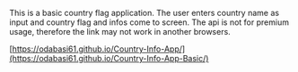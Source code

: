 
This is a basic country flag application. The user enters country name as input and country flag and infos come to screen. The api is not for premium usage, therefore the link may not work in another browsers.

[https://odabasi61.github.io/Country-Info-App/](https://odabasi61.github.io/Country-Info-App-Basic/)

